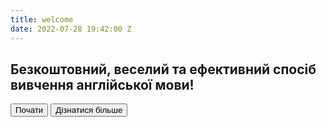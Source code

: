 ```yaml
---
title: welcome
date: 2022-07-28 19:42:00 Z
---
```


<!DOCTYPE html>
<html lang="en">
<head>
    <meta charset="UTF-8">
    <meta http-equiv="X-UA-Compatible" content="IE=edge">
    <meta name="viewport" content="width=device-width, initial-scale=1.0">
    <link rel="stylesheet" href="style.css">
    <title>Document</title>
</head>
<body>
    <div class="wrapper">
        <div class="welcome">
            <div class="welcomeImage"></div>
            <h2 class="welcomeTitle">Безкоштовний, веселий та ефективний спосіб вивчення англійської мови!</h2>
            <button class="welcomeButton" id="start">Почати</button>
            <button class="welcomeButton more" id="moreInfo">Дізнатися більше</button>
        </div>
    </div>
</body>
</html>